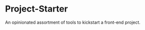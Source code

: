 Project-Starter
===============

An opinionated assortment of tools to kickstart a front-end project.
